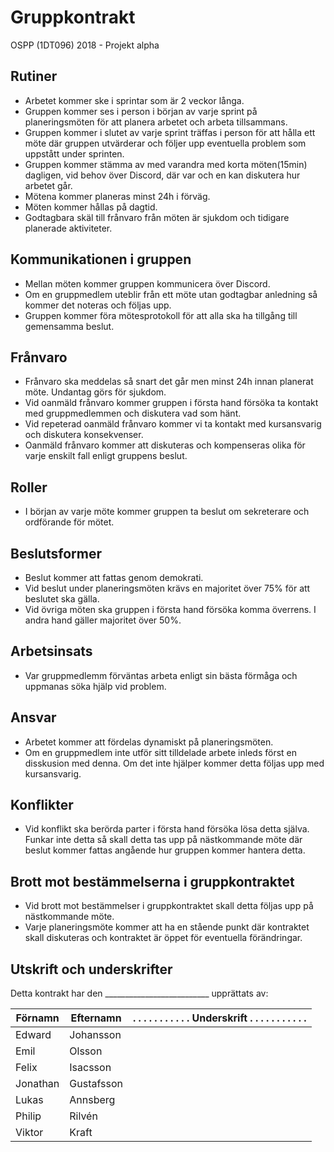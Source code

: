# Gruppkontrakt

OSPP (1DT096) 2018 - Projekt alpha

## Rutiner

- Arbetet kommer ske i sprintar som är 2 veckor långa.
- Gruppen kommer ses i person i början av varje sprint på planeringsmöten för att planera arbetet och arbeta tillsammans.
- Gruppen kommer i slutet av varje sprint träffas i person för att hålla ett möte där gruppen utvärderar och följer upp eventuella problem som uppstått under sprinten.
- Gruppen kommer stämma av med varandra med korta möten(15min) dagligen, vid behov över Discord, där var och en kan diskutera hur     arbetet går.
- Mötena kommer planeras minst 24h i förväg.
- Möten kommer hållas på dagtid.
- Godtagbara skäl till frånvaro från möten är sjukdom och tidigare planerade aktiviteter. 


## Kommunikationen i gruppen

- Mellan möten kommer gruppen kommunicera över Discord.
- Om en gruppmedlem uteblir från ett möte utan godtagbar anledning så kommer det noteras och följas upp. 
- Gruppen kommer föra mötesprotokoll för att alla ska ha tillgång till gemensamma beslut.

## Frånvaro

- Frånvaro ska meddelas så snart det går men minst 24h innan planerat möte. Undantag görs för sjukdom.
- Vid oanmäld frånvaro kommer gruppen i första hand försöka ta kontakt med gruppmedlemmen och diskutera vad som hänt. 
- Vid repeterad oanmäld frånvaro kommer vi ta kontakt med kursansvarig och diskutera konsekvenser.
- Oanmäld frånvaro kommer att diskuteras och kompenseras olika för varje enskilt fall enligt gruppens beslut.

## Roller

- I början av varje möte kommer gruppen ta beslut om sekreterare och ordförande för mötet.


## Beslutsformer

- Beslut kommer att fattas genom demokrati.
- Vid beslut under planeringsmöten krävs en majoritet över 75% för att beslutet ska gälla.
- Vid övriga möten ska gruppen i första hand försöka komma överrens. I andra hand gäller majoritet över 50%.

## Arbetsinsats

- Var gruppmedlemm förväntas arbeta enligt sin bästa förmåga och uppmanas söka hjälp vid problem.

## Ansvar

- Arbetet kommer att fördelas dynamiskt på planeringsmöten.
- Om en gruppmedlem inte utför sitt tilldelade arbete inleds först en disskusion med denna. Om det inte hjälper kommer detta följas upp med kursansvarig.

## Konflikter

- Vid konflikt ska berörda parter i första hand försöka lösa detta själva. Funkar inte detta så skall detta tas upp på nästkommande möte där beslut kommer fattas angående hur gruppen kommer hantera detta.

## Brott mot bestämmelserna i gruppkontraktet

- Vid brott mot bestämmelser i gruppkontraktet skall detta följas upp på nästkommande möte.
- Varje planeringsmöte kommer att ha en stående punkt där kontraktet skall diskuteras och kontraktet är öppet för eventuella förändringar.








## Utskrift och underskrifter


Detta kontrakt har den  __________________________  upprättats av:


Förnamn  | Efternamn  | . . . . . . . . . . . Underskrift . . . . . . . . . . .
---------|------------|------------
Edward   | Johansson  |
Emil     | Olsson     |
Felix    | Isacsson   |
Jonathan | Gustafsson |
Lukas    | Annsberg   |
Philip   | Rilvén     |
Viktor   | Kraft      |

